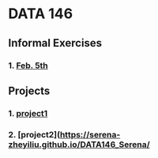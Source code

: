 # DATA 146
## Informal Exercises
### 1. [Feb. 5th](https://serena-zheyiliu.github.io/DATA146_Serena/Feb5th.html)

## Projects
### 1. [project1](https://serena-zheyiliu.github.io/DATA146_Serena/project1.html)
### 2. [project2](https://serena-zheyiliu.github.io/DATA146_Serena/
